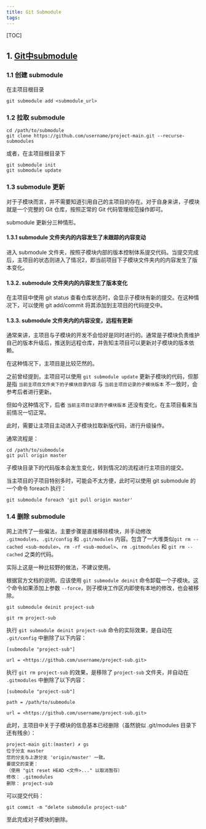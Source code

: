 ```yaml
---
title: Git Submodule
tags:
---
```


[TOC]

## 1. [Git中submodule](https://zhuanlan.zhihu.com/p/87053283)

### 1.1 创建 submodule

在主项目根目录

```shell
git submodule add <submodule_url>
```

### 1.2 拉取 submodule

```shell
cd /path/to/submodule
git clone https://github.com/username/project-main.git --recurse-submodules
```

或者，在主项目根目录下

```shell
git submodule init
git submodule update
```

### 1.3 submodule 更新

对于子模块而言，并不需要知道引用自己的主项目的存在。对于自身来讲，子模块就是一个完整的 Git 仓库，按照正常的 Git 代码管理规范操作即可。

submodule 更新分三种情形。

#### 1.3.1 submodule 文件夹内的内容发生了未跟踪的内容变动

进入 submodule 文件夹，按照子模块内部的版本控制体系提交代码。当提交完成后，主项目的状态则进入了情况2，即当前项目下子模块文件夹内的内容发生了版本变化。

#### 1.3.2. submodule 文件夹内的内容发生了版本变化

在主项目中使用 git status 查看仓库状态时，会显示子模块有新的提交。在这种情况下，可以使用 git add/commit 将其添加到主项目的代码提交中。

#### 1.3.3. submodule 文件夹内的内容没变，远程有更新

通常来讲，主项目与子模块的开发不会恰好是同时进行的。通常是子模块负责维护自己的版本升级后，推送到远程仓库，并告知主项目可以更新对子模块的版本依赖。

在这种情况下，主项目是比较茫然的。

之前曾经提到，主项目可以使用 ```git submodule update``` 更新子模块的代码，但那是指 ```当前主项目文件夹下的子模块目录内容``` 与 ```当前主项目记录的子模块版本``` 不一致时，会参考后者进行更新。

但如今这种情况下，后者 ```当前主项目记录的子模块版本``` 还没有变化，在主项目看来当前情况一切正常。

此时，需要让主项目主动进入子模块拉取新版代码，进行升级操作。

通常流程是：

```shell
cd /path/to/submodule
git pull origin master
```

子模块目录下的代码版本会发生变化，转到情况2的流程进行主项目的提交。

当主项目的子项目特别多时，可能会不太方便，此时可以使用 git submodule 的一个命令 foreach 执行：

```shell
git submodule foreach 'git pull origin master'
```

### 1.4 删除 submodule

网上流传了一些偏法，主要步骤是直接移除模块，并手动修改 ```.gitmodules```、```.git/config``` 和 ```.git/modules``` 内容。包含了一大堆类似```git rm --cached <sub-module>```、```rm -rf <sub-moduel>```、```rm .gitmodules``` 和 ```git rm --cached``` 之类的代码。

实际上这是一种比较野的做法，不建议使用。

根据官方文档的说明，应该使用 ```git submodule deinit``` 命令卸载一个子模块。这个命令如果添加上参数 ```--force```，则子模块工作区内即使有本地的修改，也会被移除。

```shell
git submodule deinit project-sub

git rm project-sub
```

执行 ```git submodule deinit project-sub``` 命令的实际效果，是自动在 ```.git/config``` 中删除了以下内容：

```shell
[submodule "project-sub"]

url = <https://github.com/username/project-sub.git>
```

执行 ```git rm project-sub``` 的效果，是移除了 ```project-sub``` 文件夹，并自动在 ```.gitmodules``` 中删除了以下内容：

```shell
[submodule "project-sub"]

path = /path/to/submodule

url = <https://github.com/username/project-sub.git>
```

此时，主项目中关于子模块的信息基本已经删除（虽然貌似 .git/modules 目录下还有残余）：

```shell
project-main git:(master) ✗ gs
位于分支 master
您的分支与上游分支 'origin/master' 一致。
要提交的变更：
（使用 "git reset HEAD <文件>..." 以取消暂存）
修改： .gitmodules
删除： project-sub
````

可以提交代码：

```shell
git commit -m "delete submodule project-sub"
```

至此完成对子模块的删除。
